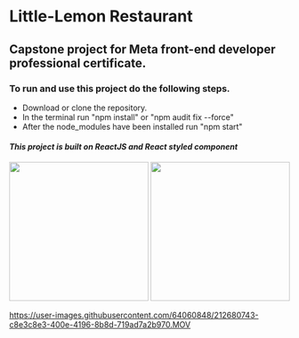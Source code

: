 # Little-Lemon Restaurant

## Capstone project for Meta front-end developer professional certificate.

### **To run and use this project do the following steps.**

- Download or clone the repository.
- In the terminal run "npm install" or "npm audit fix --force"
- After the node_modules have been installed run "npm start"

#### _This project is built on ReactJS and React styled component_

<p>
<img src="https://upload.wikimedia.org/wikipedia/commons/a/ab/Meta-Logo.png" width="250"/>
<img src="https://1000logos.net/wp-content/uploads/2022/06/Coursera-Logo.png" width="250" />
</p>


https://user-images.githubusercontent.com/64060848/212680743-c8e3c8e3-400e-4196-8b8d-719ad7a2b970.MOV
